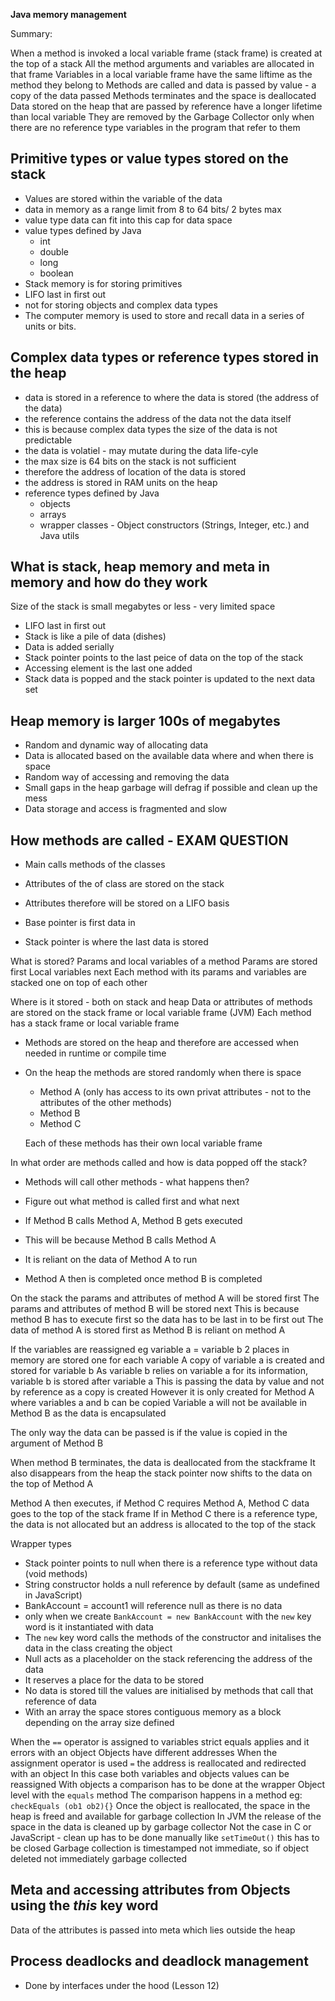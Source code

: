 __Java memory management__

Summary:

When a method is invoked a local variable frame (stack frame) is created at the top of a stack
All the method arguments and variables are allocated in that frame
Variables in a local variable frame have the same liftime as the method they belong to
Methods are called and data is passed by value - a copy of the data passed
Methods terminates and the space is deallocated
Data stored on the heap that are passed by reference have a longer lifetime than local variable
They are removed by the Garbage Collector only when there are no reference type variables in the program that refer to them

## Primitive types or value types stored on the stack

- Values are stored within the variable of the data
- data in memory as a range limit from 8 to 64 bits/ 2 bytes max
- value type data can fit into this cap for data space
- value types defined by Java
  - int
  - double
  - long
  - boolean
- Stack memory is for storing primitives
- LIFO last in first out
- not for storing objects and complex data types
- The computer memory is used to store and recall data in a series of units or bits.

## Complex data types or reference types stored in the heap

- data is stored in a reference to where the data is stored (the address of the data)
- the reference contains the address of the data not the data itself
- this is because complex data types the size of the data is not predictable
- the data is volatiel - may mutate during the data life-cyle
- the max size is 64 bits on the stack is not sufficient
- therefore the address of location of the data is stored
- the address is stored in RAM units on the heap
- reference types defined by Java
  - objects
  - arrays
  - wrapper classes - Object constructors (Strings, Integer, etc.) and Java utils

## What is stack, heap memory and meta in memory and how do they work

Size of the stack is small megabytes or less - very limited space

- LIFO last in first out
- Stack is like a pile of data (dishes)
- Data is added serially
- Stack pointer points to the last peice of data on the top of the stack
- Accessing element is the last one added
- Stack data is popped and the stack pointer is updated to the next data set

## Heap memory is larger 100s of megabytes

- Random and dynamic way of allocating data
- Data is allocated based on the available data where and when there is space
- Random way of accessing and removing the data
- Small gaps in the heap garbage will defrag if possible and clean up the mess
- Data storage and access is fragmented and slow

## How methods are called - EXAM QUESTION

- Main calls methods of the classes
- Attributes of the of class are stored on the stack
- Attributes therefore will be stored on a LIFO basis

- Base pointer is first data in
- Stack pointer is where the last data is stored

What is stored?
Params and local variables of a method
Params are stored first
Local variables next
Each method with its params and variables are stacked one on top of each other

Where is it stored - both on stack and heap
Data or attributes of methods are stored on the stack frame or local variable frame (JVM)
Each method has a stack frame or local variable frame

- Methods are stored on the heap and therefore are accessed when needed in runtime or compile time
- On the heap the methods are stored randomly when there is space
  - Method A (only has access to its own privat attributes - not to the attributes of the other methods)
  - Method B
  - Method C

  Each of these methods has their own local variable frame

In what order are methods called and how is data popped off the stack?

- Methods will call other methods - what happens then?
- Figure out what method is called first and what next

- If Method B calls Method A, Method B gets executed
- This will be because Method B calls Method A
- It is reliant on the data of Method A to run
- Method A then is completed once method B is completed

On the stack the params and attributes of method A will be stored first
The params and attributes of method B will be stored next
This is because method B has to execute first so the data has to be last in to be first out
The data of method A is stored first as Method B is reliant on method A

If the variables are reassigned eg variable a = variable b
2 places in memory are stored one for each variable
A copy of variable a is created and stored for variable b
As variable b relies on variable a for its information, variable b is stored after variable a
This is passing the data by value and not by reference as a copy is created
However it is only created for Method A where variables a and b can be copied
Variable a will not be available in Method B as the data is encapsulated

The only way the data can be passed is if the value is copied in the argument of Method B

When method B terminates, the data is deallocated from the stackframe
It also disappears from the heap
the stack pointer now shifts to the data on the top of Method A

Method A then executes, if Method C requires Method A, Method C data goes to the top of the stack frame
If in Method C there is a reference type, the data is not allocated but an address is allocated to the top of the stack

Wrapper types

- Stack pointer points to null when there is a reference type without data (void methods)
- String constructor holds a null reference by default (same as undefined in JavaScript)
- BankAccount = account1 will reference null as there is no data
- only when we create `BankAccount = new BankAccount` with the `new` key word is it instantiated with data
- The `new` key word calls the methods of the constructor and initalises the data in the class creating the object
- Null acts as a placeholder on the stack referencing the address of the data
- It reserves a place for the data to be stored
- No data is stored till the values are initialised by methods that call that reference of data
- With an array the space stores contiguous memory as a block depending on the array size defined

When the `==` operator is assigned to variables strict equals applies and it errors with an object
Objects have different addresses
When the assignment operator is used `=` the address is reallocated and redirected with an object
In this case both variables and objects values can be reassigned
With objects a comparison has to be done at the wrapper Object level with the `equals` method
The comparison happens in a method eg: `checkEquals (ob1 ob2){}`
Once the object is reallocated, the space in the heap is freed and available for garbage collection
In JVM the release of the space in the data is cleaned up by garbage collector
Not the case in C or JavaScript - clean up has to be done manually like `setTimeOut()` this has to be closed
Garbage collection is timestamped not immediate, so if object deleted not immediately garbage collected

## Meta and accessing attributes from Objects using the _this_ key word

Data of the attributes is passed into meta which lies outside the heap

## Process deadlocks and deadlock management

- Done by interfaces under the hood (Lesson 12)
